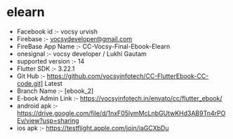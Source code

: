 # elearn

- Facebook id       :- vocsy urvish 
- Firebase          :- vocsydeveloper@gmail.com 
- FireBase App Name :- CC-Vocsy-Final-Ebook-Elearn
- onesignal         :- vocsy developer / Lukhi Gautam 
- supported version :- 14
- Flutter SDK       :- 3.22.1
- Git Hub           :- https://github.com/vocsyinfotech/CC-FlutterEbook-CC-code.git] Latest 
- Branch Name       :- [ebook_2]
- E-book Admin Link :- https://vocsyinfotech.in/envato/cc/flutter_ebook/
- android apk       :- https://drive.google.com/file/d/1nxF05lymMcLnbGUtwKHd3AB9Tn4rPOEv/view?usp=sharing
- ios apk           :- https://testflight.apple.com/join/iaGCXbDu
